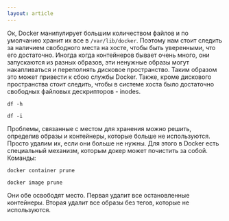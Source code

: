 ```yaml
---
layout: article
---
```

Ок, Docker манипулирует большим количеством файлов и по умолчанию хранит их все в `/var/lib/docker`. Поэтому нам стоит следить за наличием свободного места на хосте, чтобы быть уверенными, что его достаточно. Иногда когда контейнеров бывает очень много, они запускаются из разных образов, эти ненужные образы могут накапливаться и переполнять дисковое пространство. Таким образом это может привести к сбою службы Docker. Также, кроме дискового пространства стоит следить, чтобы в системе хоста было достаточно свободных файловых дескрипторов - inodes.

```
df -h
```

```
df -i
```

Проблемы, связанные с местом для хранения можно решить, определив образы и контейнеры, которые больше не используются. Просто удалим их, если они больше не нужны. Для этого в Docker есть специальный механизм, которым докер может почистить за собой. Команды:

```
docker container prune
```

```
docker image prune
```

Они обе освободят место. Первая удалит все остановленные контейнеры. Вторая удалит все образы без тегов, которые не используются.
